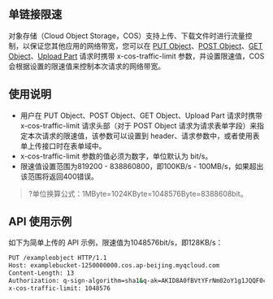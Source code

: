 ## 单链接限速

对象存储（Cloud Object Storage，COS）支持上传、下载文件时进行流量控制，以保证您其他应用的网络带宽，您可以在 [PUT Object](https://cloud.tencent.com/document/product/436/7749)、[POST Object](https://cloud.tencent.com/document/product/436/14690)、[GET Object](https://cloud.tencent.com/document/product/436/7753)、[Upload Part](https://cloud.tencent.com/document/product/436/7750) 请求时携带 x-cos-traffic-limit 参数，并设置限速值，COS 会根据设置的限速值来控制本次请求的网络带宽。

## 使用说明

- 用户在 PUT Object、POST Object、GET Object、Upload Part 请求时携带 x-cos-traffic-limit 请求头部（对于 POST Object 请求为请求表单字段）来指定本次请求的限速值，该参数可以设置到 header、请求参数中，或者使用表单上传接口时在表单域中。
- x-cos-traffic-limit 参数的值必须为数字，单位默认为 bit/s。
- 限速值设置范围为819200 - 838860800，即100KB/s - 100MB/s，如果超出该范围将返回400错误。
>?单位换算公式：1MByte=1024KByte=1048576Byte=8388608bit。

## API 使用示例

如下为简单上传的 API 示例，限速值为1048576bit/s，即128KB/s：

```sh
PUT /exampleobject HTTP/1.1
Host: examplebucket-1250000000.cos.ap-beijing.myqcloud.com
Content-Length: 13
Authorization: q-sign-algorithm=sha1&q-ak=AKID8A0fBVtYFrNm02oY1g1JQQF0c3JO****&q-sign-time=1561109068;1561116268&q-key-time=1561109068;1561116268&q-header-list=content-length;content-md5;content-type;date;host&q-url-param-list=&q-signature=998bfc8836fc205d09e455c14e3d7e623bd2****
x-cos-traffic-limit: 1048576
```

